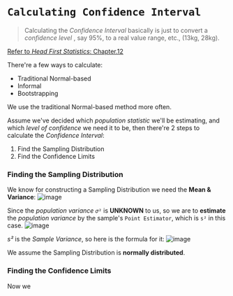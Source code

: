 # `Calculating Confidence Interval`

> Calculating the _Confidence Interval_ basically is just to convert a _confidence level_ , say 95%,  to a real value range, etc., (13kg, 28kg).

[Refer to _Head First Statistics_: Chapter.12](#)

There're a few ways to calculate:
- Traditional Normal-based
- Informal
- Bootstrapping

We use the traditional Normal-based method more often.

Assume we've decided which _population statistic_ we'll be estimating, 
and which _level of confidence_ we need it to be,
then there're 2 steps to calculate the _Confidence Interval_:
1. Find the Sampling Distribution
2. Find the Confidence Limits



### Finding the Sampling Distribution
We know for constructing a Sampling Distribution we need the **Mean & Variance**:
![image](https://user-images.githubusercontent.com/14041622/45032478-80ed3100-b084-11e8-89b4-1bcfaeafd732.png)

Since the _population variance_ `𝜎²` is **UNKNOWN** to us,
so we are to **estimate** the _population variance_ by the sample's `Point Estimator`, which is `s²` in this case.
![image](https://user-images.githubusercontent.com/14041622/45032715-138dd000-b085-11e8-9b1a-4f6bfbc4c9b4.png)

_s²_ is the _Sample Variance_, so here is the formula for it:
![image](https://user-images.githubusercontent.com/14041622/45076891-34563400-b11e-11e8-82c1-b68c0c4a6186.png)



We assume the Sampling Distribution is **normally distributed**.

### Finding the Confidence Limits

Now we 